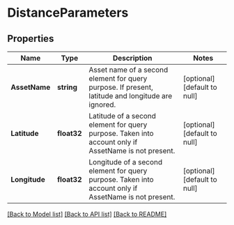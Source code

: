 # DistanceParameters

## Properties
Name | Type | Description | Notes
------------ | ------------- | ------------- | -------------
**AssetName** | **string** | Asset name of a second element for query purpose. If present, latitude and longitude are ignored. | [optional] [default to null]
**Latitude** | **float32** | Latitude of a second element for query purpose. Taken into account only if AssetName is not present. | [optional] [default to null]
**Longitude** | **float32** | Longitude of a second element for query purpose. Taken into account only if AssetName is not present. | [optional] [default to null]

[[Back to Model list]](../README.md#documentation-for-models) [[Back to API list]](../README.md#documentation-for-api-endpoints) [[Back to README]](../README.md)


